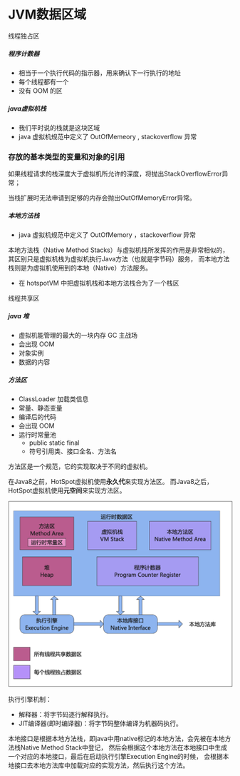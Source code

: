 # JVM数据区域
线程独占区

##### 程序计数器
* 相当于一个执行代码的指示器，用来确认下一行执行的地址
* 每个线程都有一个
* 没有 OOM 的区



##### java虚拟机栈
* 我们平时说的栈就是这块区域
* java 虚拟机规范中定义了 OutOfMemeory , stackoverflow 异常
### 存放的基本类型的变量和对象的引用

如果线程请求的栈深度大于虚拟机所允许的深度，将抛出StackOverflowError异常；

当栈扩展时无法申请到足够的内存会抛出OutOfMemoryError异常。



##### 本地方法栈
* java 虚拟机规范中定义了 OutOfMemory ，stackoverflow 异常

本地方法栈（Native Method Stacks）与虚拟机栈所发挥的作用是非常相似的，其区别只是虚拟机栈为虚拟机执行Java方法（也就是字节码）服务，
而本地方法栈则是为虚拟机使用到的本地（Native）方法服务。

* 在 hotspotVM 中把虚拟机栈和本地方法栈合为了一个栈区


线程共享区

##### java 堆
* 虚拟机能管理的最大的一块内存 GC 主战场
* 会出现 OOM
* 对象实例
* 数据的内容


##### 方法区
* ClassLoader 加载类信息
* 常量、静态变量
* 编译后的代码
* 会出现 OOM
* 运行时常量池
   * public static final
   * 符号引用类、接口全名、方法名


方法区是一个规范，它的实现取决于不同的虚拟机。

在Java8之前，HotSpot虚拟机使用**永久代**来实现方法区。
而Java8之后，HotSpot虚拟机使用**元空间**来实现方法区。



![image](images/image1.png)

执行引擎机制：
* 解释器：将字节码逐行解释执行。
* JIT编译器(即时编译器)：将字节码整体编译为机器码执行。

本地接口是根据本地方法栈，即java中用native标记的本地方法，会先被在本地方法栈Native Method Stack中登记，
然后会根据这个本地方法在本地接口中生成一个对应的本地接口，最后在启动执行引擎Execution Engine的时候，
会根据本地接口去本地方法库中加载对应的实现方法，然后执行这个方法。